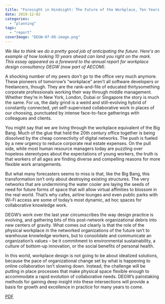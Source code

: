 ```yaml
---
title: "Foresight in Hindsight: The Future of the Workplace, Ten Years Later"
date: 2019-12-02
categories: 
  - "planning"
tags: 
  - "report"
coverImage: "DEGW-07-08-image.png"
---
```


_We like to think we do a pretty good job of anticipating the future. Here's an example of how looking 10 years ahead can land you right on the mark. This essay appeared as a foreword to the annual report for workplace design consultancy DEGW (now part of AECOM)._

A shocking number of my peers don’t go to the office very much anymore. These pioneers of tomorrow’s “workplace” aren’t all software developers or freelancers, though. They are the rank-and-file of educated thirtysomething corporate professionals working their way through middle management. Whether they’re in New York, London, Dubai or Singapore the story is much the same. For us, the daily grind is a weird and still-evolving hybrid of constantly connected, yet self-supervised collaborative work in places of our choosing, punctuated by intense face-to-face gatherings with colleagues and clients.

You might say that we are living through the workplace equivalent of the Big Bang. Much of the glue that held the 20th century office together is being dissolved by the cheap connectivity of digital networks. The push is fueled by a new urgency to reduce corporate real estate expenses. On the pull side, while most human resource managers today are puzzling over hopeless stereotypes about the expectations of young workers, the truth is that workers of all ages are finding diverse and compelling reasons for more flexible work arrangements.

But what many forecasters seems to miss is that, like the Big Bang, this transformation isn’t only about destroying existing structures. The very networks that are undermining the water cooler are laying the seeds of need for future forms of space that will allow virtual affinities to blossom in the real world. That’s why cafes, airline lounges and even public parks with Wi-Fi access are some of today’s most dynamic, ad hoc spaces for collaborative knowledge work.

DEGW’s work over the last year circumscribes the way design practice is evolving, and gathering bits of this post-network organizational debris into new centers of gravity. What comes out clearly is that the role of the physical workplace in the networked organizations of the future isn’t to warehouse knowledge workers, but to consolidate and communicate an organization’s values – be it commitment to environmental sustainability, a culture of bottom-up innovation, or the social benefits of personal health.

In this world, workplace design is not going to be about idealized solutions, because the pace of organizational change set by what is happening to online collaboration isn’t slowing down. Instead, the challenge will be putting in place processes that make physical space flexible enough to accommodate a rapid evolution of collaborative needs. DEGW’s painstaking methods for gaining deep insight into these intersections will provide a basis for growth and excellence in practice for many years to come.

[PDF](https://www.starcitygroup.us/wp-content/uploads/2019/11/DEGW-AnnualReview-07-08-Flexibility.pdf)

